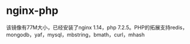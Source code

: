 # nginx-php

该镜像有77M大小，已经安装了nginx 1.14，php 7.2.5。PHP的拓展支持redis，mongodb，yaf，mysql，mbstring，bmath，curl，mhash
